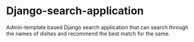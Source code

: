 # Django-search-application
Admin-template based Django search application that can search through the names of dishes and recommend the best match for the same.
